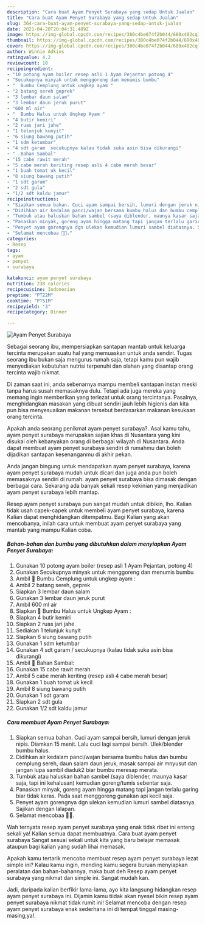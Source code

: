 ```yaml
---
description: "Cara buat Ayam Penyet Surabaya yang sedap Untuk Jualan"
title: "Cara buat Ayam Penyet Surabaya yang sedap Untuk Jualan"
slug: 364-cara-buat-ayam-penyet-surabaya-yang-sedap-untuk-jualan
date: 2021-04-20T20:04:31.489Z
image: https://img-global.cpcdn.com/recipes/380c4be074f2b044/680x482cq70/ayam-penyet-surabaya-foto-resep-utama.jpg
thumbnail: https://img-global.cpcdn.com/recipes/380c4be074f2b044/680x482cq70/ayam-penyet-surabaya-foto-resep-utama.jpg
cover: https://img-global.cpcdn.com/recipes/380c4be074f2b044/680x482cq70/ayam-penyet-surabaya-foto-resep-utama.jpg
author: Winnie Adkins
ratingvalue: 4.2
reviewcount: 10
recipeingredient:
- "10 potong ayam boiler resep asli 1 Ayam Pejantan potong 4"
- "Secukupnya minyak untuk menggoreng dan menumis bumbu"
- "  Bumbu Cemplung untuk ungkep ayam "
- "2 batang sereh geprek"
- "3 lembar daun salam"
- "3 lembar daun jeruk purut"
- "600 ml air"
- "  Bumbu Halus untuk Ungkep Ayam "
- "4 butir kemiri"
- "2 ruas jari jahe"
- "1 telunjuk kunyit"
- "6 siung bawang putih"
- "1 sdm ketumbar"
- "4 sdt garam  secukupnya kalau tidak suka asin bisa dikurangi"
- "  Bahan Sambal"
- "15 cabe rawit merah"
- "5 cabe merah keriting resep asli 4 cabe merah besar"
- "1 buah tomat uk kecil"
- "8 siung bawang putih"
- "1 sdt garam"
- "2 sdt gula"
- "1/2 sdt kaldu jamur"
recipeinstructions:
- "Siapkan semua bahan. Cuci ayam sampai bersih, lumuri dengan jeruk nipis. Diamkan 15 menit. Lalu cuci lagi sampai bersih. Ulek/blender bumbu halus."
- "Didihkan air kedalam panci/wajan bersama bumbu halus dan bumbu cemplung sereh, daun salam daun jeruk, masak sampai air mnyusut dan jangan lupa sambil diaduk2 biar bumbu meresap merata."
- "Tumbuk atau haluskan bahan sambel (saya diblender, maunya kasar saja, tapi ini kehalusan) kemudian goreng/tumis sebentar saja."
- "Panaskan minyak, goreng ayam hingga matang tapi jangan terlalu garing biar tidak keras. Pada saat menggoreng gunakan api kecil saja."
- "Penyet ayam gorengnya dgn ulekan kemudian lumuri sambel diatasnya. Sajikan dengan lalapan."
- "Selamat mencobaa 🤗🥰."
categories:
- Resep
tags:
- ayam
- penyet
- surabaya

katakunci: ayam penyet surabaya 
nutrition: 238 calories
recipecuisine: Indonesian
preptime: "PT22M"
cooktime: "PT51M"
recipeyield: "3"
recipecategory: Dinner

---
```



![Ayam Penyet Surabaya](https://img-global.cpcdn.com/recipes/380c4be074f2b044/680x482cq70/ayam-penyet-surabaya-foto-resep-utama.jpg)

Sebagai seorang ibu, mempersiapkan santapan mantab untuk keluarga tercinta merupakan suatu hal yang memuaskan untuk anda sendiri. Tugas seorang ibu bukan saja mengurus rumah saja, tetapi kamu pun wajib menyediakan kebutuhan nutrisi terpenuhi dan olahan yang disantap orang tercinta wajib nikmat.

Di zaman  saat ini, anda sebenarnya mampu membeli santapan instan meski tanpa harus susah memasaknya dulu. Tetapi ada juga mereka yang memang ingin memberikan yang terlezat untuk orang tercintanya. Pasalnya, menghidangkan masakan yang dibuat sendiri jauh lebih higienis dan kita pun bisa menyesuaikan makanan tersebut berdasarkan makanan kesukaan orang tercinta. 



Apakah anda seorang penikmat ayam penyet surabaya?. Asal kamu tahu, ayam penyet surabaya merupakan sajian khas di Nusantara yang kini disukai oleh kebanyakan orang di berbagai wilayah di Nusantara. Anda dapat membuat ayam penyet surabaya sendiri di rumahmu dan boleh dijadikan santapan kesenanganmu di akhir pekan.

Anda jangan bingung untuk mendapatkan ayam penyet surabaya, karena ayam penyet surabaya mudah untuk dicari dan juga anda pun boleh memasaknya sendiri di rumah. ayam penyet surabaya bisa dimasak dengan berbagai cara. Sekarang ada banyak sekali resep kekinian yang menjadikan ayam penyet surabaya lebih mantap.

Resep ayam penyet surabaya pun sangat mudah untuk dibikin, lho. Kalian tidak usah capek-capek untuk membeli ayam penyet surabaya, karena Kalian dapat menghidangkan ditempatmu. Bagi Kalian yang akan mencobanya, inilah cara untuk membuat ayam penyet surabaya yang mantab yang mampu Kalian coba.

<!--inarticleads1-->

##### Bahan-bahan dan bumbu yang dibutuhkan dalam menyiapkan Ayam Penyet Surabaya:

1. Gunakan 10 potong ayam boiler (resep asli 1 Ayam Pejantan, potong 4)
1. Gunakan Secukupnya minyak untuk menggoreng dan menumis bumbu
1. Ambil  🌺 Bumbu Cemplung untuk ungkep ayam :
1. Ambil 2 batang sereh, geprek
1. Siapkan 3 lembar daun salam
1. Gunakan 3 lembar daun jeruk purut
1. Ambil 600 ml air
1. Siapkan  🌺 Bumbu Halus untuk Ungkep Ayam :
1. Siapkan 4 butir kemiri
1. Siapkan 2 ruas jari jahe
1. Sediakan 1 telunjuk kunyit
1. Siapkan 6 siung bawang putih
1. Gunakan 1 sdm ketumbar
1. Gunakan 4 sdt garam / secukupnya (kalau tidak suka asin bisa dikurangi)
1. Ambil  🌺 Bahan Sambal:
1. Gunakan 15 cabe rawit merah
1. Ambil 5 cabe merah keriting (resep asli 4 cabe merah besar)
1. Gunakan 1 buah tomat uk kecil
1. Ambil 8 siung bawang putih
1. Gunakan 1 sdt garam
1. Siapkan 2 sdt gula
1. Gunakan 1/2 sdt kaldu jamur




<!--inarticleads2-->

##### Cara membuat Ayam Penyet Surabaya:

1. Siapkan semua bahan. Cuci ayam sampai bersih, lumuri dengan jeruk nipis. Diamkan 15 menit. Lalu cuci lagi sampai bersih. Ulek/blender bumbu halus.
1. Didihkan air kedalam panci/wajan bersama bumbu halus dan bumbu cemplung sereh, daun salam daun jeruk, masak sampai air mnyusut dan jangan lupa sambil diaduk2 biar bumbu meresap merata.
1. Tumbuk atau haluskan bahan sambel (saya diblender, maunya kasar saja, tapi ini kehalusan) kemudian goreng/tumis sebentar saja.
1. Panaskan minyak, goreng ayam hingga matang tapi jangan terlalu garing biar tidak keras. Pada saat menggoreng gunakan api kecil saja.
1. Penyet ayam gorengnya dgn ulekan kemudian lumuri sambel diatasnya. Sajikan dengan lalapan.
1. Selamat mencobaa 🤗🥰.




Wah ternyata resep ayam penyet surabaya yang enak tidak ribet ini enteng sekali ya! Kalian semua dapat membuatnya. Cara buat ayam penyet surabaya Sangat sesuai sekali untuk kita yang baru belajar memasak ataupun bagi kalian yang sudah lihai memasak.

Apakah kamu tertarik mencoba membuat resep ayam penyet surabaya lezat simple ini? Kalau kamu ingin, mending kamu segera buruan menyiapkan peralatan dan bahan-bahannya, maka buat deh Resep ayam penyet surabaya yang nikmat dan simple ini. Sangat mudah kan. 

Jadi, daripada kalian berfikir lama-lama, ayo kita langsung hidangkan resep ayam penyet surabaya ini. Dijamin kamu tiidak akan nyesel bikin resep ayam penyet surabaya nikmat tidak rumit ini! Selamat mencoba dengan resep ayam penyet surabaya enak sederhana ini di tempat tinggal masing-masing,ya!.

